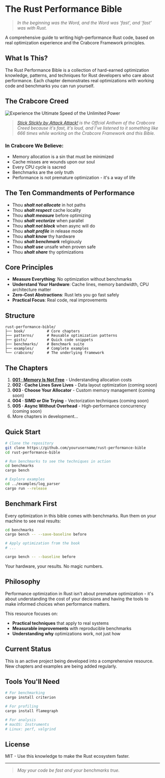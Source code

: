 # The Rust Performance Bible

> *In the beginning was the Word, and the Word was 'fast', and 'fast' was with Rust.*

A comprehensive guide to writing high-performance Rust code, based on real optimization experience and the Crabcore Framework principles.

## What Is This?

The Rust Performance Bible is a collection of hard-earned optimization knowledge, patterns, and techniques for Rust developers who care about performance. Each chapter demonstrates real optimizations with working code and benchmarks you can run yourself.

## The Crabcore Creed

![Experience the Ultimate Speed of the Unlimited Power](https://i.makeagif.com/media/5-28-2017/yBzg4n.gif)
> *[Stick Stickly by Attack Attack!](https://www.youtube.com/watch?v=KDzt6yI3Dw8) is the Offcial Anthem of the Crabcore Creed because it's fast, it's loud, and I’ve listened to it something like 666 times while working on the Crabcore Framework and this Bible.*

### In Crabcore We Believe:

- Memory allocation is a sin that must be minimized
- Cache misses are wounds upon our soul  
- Every CPU cycle is sacred
- Benchmarks are the only truth
- Performance is not premature optimization - it's a way of life

## The Ten Commandments of Performance

- Thou _**shalt not allocate**_ in hot paths
- Thou _**shalt respect**_ cache locality
- Thou _**shalt measure**_ before optimizing
- Thou _**shalt vectorize**_ when parallel
- Thou _**shalt not block**_ when async will do
- Thou _**shalt profile**_ in release mode
- Thou _**shalt know**_ thy hardware
- Thou _**shalt benchmark**_ religiously
- Thou _**shalt use**_ unsafe when proven safe
- Thou _**shalt share**_ thy optimizations

## Core Principles

- **Measure Everything**: No optimization without benchmarks
- **Understand Your Hardware**: Cache lines, memory bandwidth, CPU architecture matter
- **Zero-Cost Abstractions**: Rust lets you go fast safely
- **Practical Focus**: Real code, real improvements

## Structure

```
rust-performance-bible/
├── book/          # Core chapters
├── patterns/      # Reusable optimization patterns
├── gists/         # Quick code snippets  
├── benchmarks/    # Benchmark suite
├── examples/      # Complete examples
└── crabcore/      # The underlying framework
```

## The Chapters

1. **[001 · Memory Is Not Free](book/001-memory-is-not-free.md)** - Understanding allocation costs
2. **002 · Cache Lines Save Lives** - Data layout optimization (coming soon)
3. **003 · Choose Your Allocator** - Custom memory management (coming soon)
4. **004 · SIMD or Die Trying** - Vectorization techniques (coming soon)
5. **005 · Async Without Overhead** - High-performance concurrency (coming soon)
6. More chapters in development...

## Quick Start

```bash
# Clone the repository
git clone https://github.com/yourusername/rust-performance-bible
cd rust-performance-bible

# Run benchmarks to see the techniques in action
cd benchmarks
cargo bench

# Explore examples
cd ../examples/log_parser
cargo run --release
```

## Benchmark First

Every optimization in this bible comes with benchmarks. Run them on your machine to see real results:

```bash
cd benchmarks
cargo bench -- --save-baseline before

# Apply optimization from the book
# ... 

cargo bench -- --baseline before
```

Your hardware, your results. No magic numbers.

## Philosophy

Performance optimization in Rust isn't about premature optimization - it's about understanding the cost of your decisions and having the tools to make informed choices when performance matters.

This resource focuses on:
- **Practical techniques** that apply to real systems
- **Measurable improvements** with reproducible benchmarks  
- **Understanding why** optimizations work, not just how

## Current Status

This is an active project being developed into a comprehensive resource. New chapters and examples are being added regularly.

## Tools You'll Need

```bash
# For benchmarking
cargo install criterion

# For profiling
cargo install flamegraph

# For analysis
# macOS: Instruments
# Linux: perf, valgrind
```

## License

MIT - Use this knowledge to make the Rust ecosystem faster.

---

> *May your code be fast and your benchmarks true.*